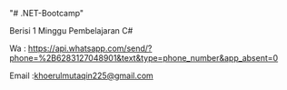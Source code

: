 "# .NET-Bootcamp" 

Berisi 1 Minggu Pembelajaran C#

Wa : https://api.whatsapp.com/send/?phone=%2B6283127048901&text&type=phone_number&app_absent=0

Email :khoerulmutaqin225@gmail.com
